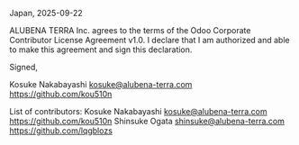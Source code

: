 Japan, 2025-09-22

ALUBENA TERRA Inc. agrees to the terms of the Odoo Corporate Contributor License Agreement v1.0.
I declare that I am authorized and able to make this agreement and sign this declaration.

Signed,

Kosuke Nakabayashi kosuke@alubena-terra.com https://github.com/kou510n

List of contributors:
Kosuke Nakabayashi kosuke@alubena-terra.com https://github.com/kou510n
Shinsuke Ogata shinsuke@alubena-terra.com https://github.com/lqgblozs